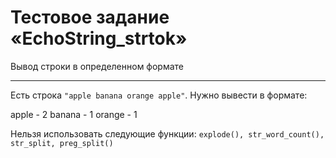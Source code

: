 # Тестовое задание «EchoString_strtok»
Вывод строки в определенном формате
***

Есть строка `"apple banana orange apple"`. Нужно вывести в формате:

apple - 2
banana - 1
orange - 1

Нельзя использовать следующие функции:
`explode(), str_word_count(), str_split, preg_split()`
